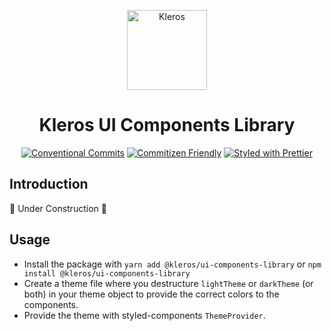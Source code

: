 <p align="center">
  <a href="https://kleros.io">
    <img alt="Kleros" src="https://github.com/kleros/court/blob/master/public/icon-512.png?raw=true" width="128">
  </a>
</p>

<h1 align="center">Kleros UI Components Library</h1>

<p align="center">
  <a href="https://conventionalcommits.org"><img src="https://img.shields.io/badge/Conventional%20Commits-1.0.0-yellow.svg" alt="Conventional Commits"></a>
  <a href="http://commitizen.github.io/cz-cli/"><img src="https://img.shields.io/badge/commitizen-friendly-brightgreen.svg" alt="Commitizen Friendly"></a>
  <a href="https://github.com/prettier/prettier"><img src="https://img.shields.io/badge/styled_with-prettier-ff69b4.svg" alt="Styled with Prettier"></a>
</p>

## Introduction

🚧 Under Construction 🚧

## Usage
- Install the package with `yarn add @kleros/ui-components-library` or `npm install @kleros/ui-components-library`
- Create a theme file where you destructure `lightTheme` or `darkTheme` (or both) in your theme object to provide the correct colors to the components.
- Provide the theme with styled-components `ThemeProvider`.
